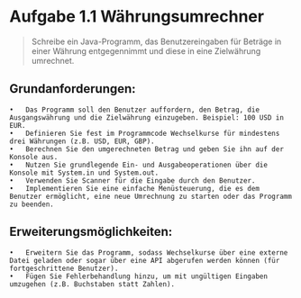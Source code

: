 # Aufgabe 1.1 Währungsumrechner

> Schreibe ein Java-Programm, das Benutzereingaben für Beträge in einer Währung entgegennimmt und diese in eine Zielwährung umrechnet.

## Grundanforderungen:

	•	Das Programm soll den Benutzer auffordern, den Betrag, die Ausgangswährung und die Zielwährung einzugeben. Beispiel: 100 USD in EUR.
	•	Definieren Sie fest im Programmcode Wechselkurse für mindestens drei Währungen (z.B. USD, EUR, GBP).
	•	Berechnen Sie den umgerechneten Betrag und geben Sie ihn auf der Konsole aus.
	•	Nutzen Sie grundlegende Ein- und Ausgabeoperationen über die Konsole mit System.in und System.out.
	•	Verwenden Sie Scanner für die Eingabe durch den Benutzer.
	•	Implementieren Sie eine einfache Menüsteuerung, die es dem Benutzer ermöglicht, eine neue Umrechnung zu starten oder das Programm zu beenden.

## Erweiterungsmöglichkeiten:

	•	Erweitern Sie das Programm, sodass Wechselkurse über eine externe Datei geladen oder sogar über eine API abgerufen werden können (für fortgeschrittene Benutzer).
	•	Fügen Sie Fehlerbehandlung hinzu, um mit ungültigen Eingaben umzugehen (z.B. Buchstaben statt Zahlen).
